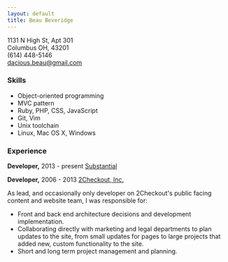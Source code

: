 ```yaml
---
layout: default
title: Beau Beveridge
---
```


1131 N High St, Apt 301  
Columbus OH, 43201  
(614) 448-5146  
[dacious.beau@gmail.com](email)

[email]: mailto:dacious.beau@gmail.com

### Skills

- Object-oriented programming
- MVC pattern
- Ruby, PHP, CSS, JavaScript
- Git, Vim
- Unix toolchain
- Linux, Mac OS X, Windows

### Experience

**Developer,** 2013 - present
[Substantial](substantial.com)

**Developer,** 2006 - 2013
[2Checkout, Inc.](2checkout.com)

As lead, and occasionally only developer on 2Checkout's public facing content
and website team, I was responsible for:

- Front and back end architecture decisions and development implementation.
- Collaborating directly with marketing and legal departments to plan updates
  to the site, from small updates for pages to large projects that added new,
  custom functionality to the site.
- Short and long term project management and planning.
